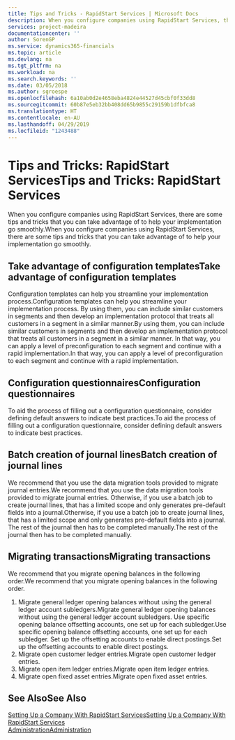 ```yaml
---
title: Tips and Tricks - RapidStart Services | Microsoft Docs
description: When you configure companies using RapidStart Services, there are some tips and tricks that you can take advantage of to help your implementation go smoothly.
services: project-madeira
documentationcenter: ''
author: SorenGP
ms.service: dynamics365-financials
ms.topic: article
ms.devlang: na
ms.tgt_pltfrm: na
ms.workload: na
ms.search.keywords: ''
ms.date: 03/05/2018
ms.author: sgroespe
ms.openlocfilehash: 6a10ab0d2e4658eba4824e44527d45cbf0f33dd8
ms.sourcegitcommit: 60b87e5eb32bb408dd65b9855c29159b1dfbfca8
ms.translationtype: HT
ms.contentlocale: en-AU
ms.lasthandoff: 04/29/2019
ms.locfileid: "1243488"
---
```

# <a name="tips-and-tricks-rapidstart-services"></a><span data-ttu-id="f4df4-103">Tips and Tricks: RapidStart Services</span><span class="sxs-lookup"><span data-stu-id="f4df4-103">Tips and Tricks: RapidStart Services</span></span>
<span data-ttu-id="f4df4-104">When you configure companies using RapidStart Services, there are some tips and tricks that you can take advantage of to help your implementation go smoothly.</span><span class="sxs-lookup"><span data-stu-id="f4df4-104">When you configure companies using RapidStart Services, there are some tips and tricks that you can take advantage of to help your implementation go smoothly.</span></span>  

## <a name="take-advantage-of-configuration-templates"></a><span data-ttu-id="f4df4-105">Take advantage of configuration templates</span><span class="sxs-lookup"><span data-stu-id="f4df4-105">Take advantage of configuration templates</span></span>  
<span data-ttu-id="f4df4-106">Configuration templates can help you streamline your implementation process.</span><span class="sxs-lookup"><span data-stu-id="f4df4-106">Configuration templates can help you streamline your implementation process.</span></span> <span data-ttu-id="f4df4-107">By using them, you can include similar customers in segments and then develop an implementation protocol that treats all customers in a segment in a similar manner.</span><span class="sxs-lookup"><span data-stu-id="f4df4-107">By using them, you can include similar customers in segments and then develop an implementation protocol that treats all customers in a segment in a similar manner.</span></span> <span data-ttu-id="f4df4-108">In that way, you can apply a level of preconfiguration to each segment and continue with a rapid implementation.</span><span class="sxs-lookup"><span data-stu-id="f4df4-108">In that way, you can apply a level of preconfiguration to each segment and continue with a rapid implementation.</span></span>  

## <a name="configuration-questionnaires"></a><span data-ttu-id="f4df4-109">Configuration questionnaires</span><span class="sxs-lookup"><span data-stu-id="f4df4-109">Configuration questionnaires</span></span>  
<span data-ttu-id="f4df4-110">To aid the process of filling out a configuration questionnaire, consider defining default answers to indicate best practices.</span><span class="sxs-lookup"><span data-stu-id="f4df4-110">To aid the process of filling out a configuration questionnaire, consider defining default answers to indicate best practices.</span></span>  

## <a name="batch-creation-of-journal-lines"></a><span data-ttu-id="f4df4-111">Batch creation of journal lines</span><span class="sxs-lookup"><span data-stu-id="f4df4-111">Batch creation of journal lines</span></span>  
<span data-ttu-id="f4df4-112">We recommend that you use the data migration tools provided to migrate journal entries.</span><span class="sxs-lookup"><span data-stu-id="f4df4-112">We recommend that you use the data migration tools provided to migrate journal entries.</span></span> <span data-ttu-id="f4df4-113">Otherwise, if you use a batch job to create journal lines, that has a limited scope and only generates pre-default fields into a journal.</span><span class="sxs-lookup"><span data-stu-id="f4df4-113">Otherwise, if you use a batch job to create journal lines, that has a limited scope and only generates pre-default fields into a journal.</span></span> <span data-ttu-id="f4df4-114">The rest of the journal then has to be completed manually.</span><span class="sxs-lookup"><span data-stu-id="f4df4-114">The rest of the journal then has to be completed manually.</span></span>  

## <a name="migrating-transactions"></a><span data-ttu-id="f4df4-115">Migrating transactions</span><span class="sxs-lookup"><span data-stu-id="f4df4-115">Migrating transactions</span></span>  
<span data-ttu-id="f4df4-116">We recommend that you migrate opening balances in the following order.</span><span class="sxs-lookup"><span data-stu-id="f4df4-116">We recommend that you migrate opening balances in the following order.</span></span>  

1.  <span data-ttu-id="f4df4-117">Migrate general ledger opening balances without using the general ledger account subledgers.</span><span class="sxs-lookup"><span data-stu-id="f4df4-117">Migrate general ledger opening balances without using the general ledger account subledgers.</span></span> <span data-ttu-id="f4df4-118">Use specific opening balance offsetting accounts, one set up for each subledger.</span><span class="sxs-lookup"><span data-stu-id="f4df4-118">Use specific opening balance offsetting accounts, one set up for each subledger.</span></span> <span data-ttu-id="f4df4-119">Set up the offsetting accounts to enable direct postings.</span><span class="sxs-lookup"><span data-stu-id="f4df4-119">Set up the offsetting accounts to enable direct postings.</span></span>  
2.  <span data-ttu-id="f4df4-120">Migrate open customer ledger entries.</span><span class="sxs-lookup"><span data-stu-id="f4df4-120">Migrate open customer ledger entries.</span></span>  
3.  <span data-ttu-id="f4df4-121">Migrate open item ledger entries.</span><span class="sxs-lookup"><span data-stu-id="f4df4-121">Migrate open item ledger entries.</span></span>  
4.  <span data-ttu-id="f4df4-122">Migrate open fixed asset entries.</span><span class="sxs-lookup"><span data-stu-id="f4df4-122">Migrate open fixed asset entries.</span></span>  

## <a name="see-also"></a><span data-ttu-id="f4df4-123">See Also</span><span class="sxs-lookup"><span data-stu-id="f4df4-123">See Also</span></span>  
[<span data-ttu-id="f4df4-124">Setting Up a Company With RapidStart Services</span><span class="sxs-lookup"><span data-stu-id="f4df4-124">Setting Up a Company With RapidStart Services</span></span>](admin-set-up-a-company-with-rapidstart.md)  
[<span data-ttu-id="f4df4-125">Administration</span><span class="sxs-lookup"><span data-stu-id="f4df4-125">Administration</span></span>](admin-setup-and-administration.md)

